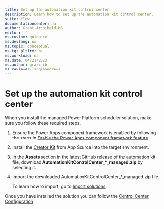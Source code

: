 ```yaml
---
title: Set up the automation kit control center
description: Learn how to set up the automation kit control center.
suite: flow
documentationcenter: na
author: Grant-Archibald-MS
editor: ''
ms.custom: guidance
ms.devlang: na
ms.topic: conceptual
ms.tgt_pltfrm: na
ms.workload: na
ms.date: 04/21/2023
ms.author: grarchib
ms.reviewer: angieandrews
---
```


# Set up the automation kit control center

When you install the managed Power Platform scheduler solution, make sure you follow these required steps.

1. Ensure the Power Apps component framework is enabled by following the steps in [Enable the Power Apps component framework feature](/power-apps/developer/component-framework/component-framework-for-canvas-apps#enable-the-power-apps-component-framework-feature").

1. Install the [Creator Kit](https://appsource.microsoft.com/product/dynamics-365/microsoftpowercatarch.creatorkit1) from App Source into the target environment.

1. In the **Assets** section in the latest GitHub release of the [automation kit](https://github.com/microsoft/powercat-automation-kit/releases) file, download **AutomationKitControlCenter_*_managed.zip** by selecting it.

1. Import the downloaded AutomationKitControlCenter_*_managed.zip file.

    To learn how to import, go to [Import solutions](/power-apps/maker/data-platform/import-update-export-solutions).

Once you have installed the solution you can follow the [Control Center Configuration](../control-)
